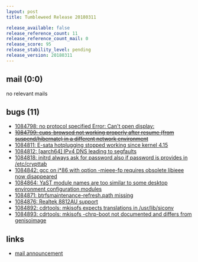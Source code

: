 ```yaml
---
layout: post
title: Tumbleweed Release 20180311

release_available: false
release_reference_count: 11
release_reference_count_mail: 0
release_score: 95
release_stability_level: pending
release_version: 20180311
---
```


## mail (0:0)

no relevant mails

## bugs (11)

<!--more-->

- [1084798: no protocol specified Error: Can't open display:](https://bugzilla.opensuse.org/show_bug.cgi?id=1084798)
- ~~[1084799: cups-browsed not working properly after resume (from suspend/hibernate) in a different network environment](https://bugzilla.opensuse.org/show_bug.cgi?id=1084799)~~
- [1084811: E-sata hotplugging stopped working since kernel 4.15](https://bugzilla.opensuse.org/show_bug.cgi?id=1084811)
- [1084812: [aarch64] IPv4 DNS leading to segfaults](https://bugzilla.opensuse.org/show_bug.cgi?id=1084812)
- [1084818: initrd always ask for password also if password is provides in /etc/crypttab](https://bugzilla.opensuse.org/show_bug.cgi?id=1084818)
- [1084842: gcc on i*86 with option -mieee-fp requires obsolete libieee now disappeared](https://bugzilla.opensuse.org/show_bug.cgi?id=1084842)
- [1084864: YaST module names are too similar to some desktop environment configuration modules](https://bugzilla.opensuse.org/show_bug.cgi?id=1084864)
- [1084871: btrfsmaintenance-refresh.path missing](https://bugzilla.opensuse.org/show_bug.cgi?id=1084871)
- [1084876: Realtek 8812AU support](https://bugzilla.opensuse.org/show_bug.cgi?id=1084876)
- [1084892: cdrtools: mkisofs expects translations in /usr/lib/siconv](https://bugzilla.opensuse.org/show_bug.cgi?id=1084892)
- [1084893: cdrtools: mkisofs -chrp-boot not documented and differs from genisoimage](https://bugzilla.opensuse.org/show_bug.cgi?id=1084893)



## links

- [mail announcement](https://lists.opensuse.org/opensuse-factory/2018-03/msg00276.html)
